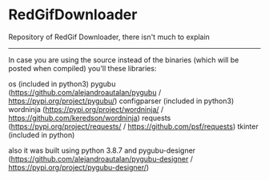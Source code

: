 # RedGifDownloader
Repository of RedGif Downloader, there isn't much to explain
____________________________________________________________

In case you are using the source instead of the binaries (which will be posted when compiled)
you'll these libraries:

os (included in python3)
pygubu (https://github.com/alejandroautalan/pygubu / https://pypi.org/project/pygubu/)
configparser (included in python3)
wordninja (https://pypi.org/project/wordninja/ / https://github.com/keredson/wordninja)
requests (https://pypi.org/project/requests/ / https://github.com/psf/requests)
tkinter (included in python)

also it was built using python 3.8.7 and pygubu-designer (https://github.com/alejandroautalan/pygubu-designer / https://pypi.org/project/pygubu-designer/)
